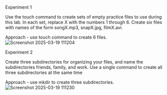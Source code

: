 Experiment 1

Use the touch command to create sets of empty practice files to use during this lab. In each set, replace X with the numbers 1 through 6. Create six files with names of the form songX.mp3, snapX.jpg, filmX.avi. 

Approach - use touch command to create 6 files. 
![Screenshot 2025-03-19 111204](https://github.com/user-attachments/assets/24c7f619-08bc-4462-9953-e1eee02386bc)


Experiment 2

Create three subdirectories for organizing your files, and name the subdirectories friends, family, and work. Use a single command to create all three subdirectories at the same time

Approach - use mkdir to create three subdirectories.
![Screenshot 2025-03-19 111230](https://github.com/user-attachments/assets/6da87444-6a8d-4b10-90f9-cff9a255475d)

